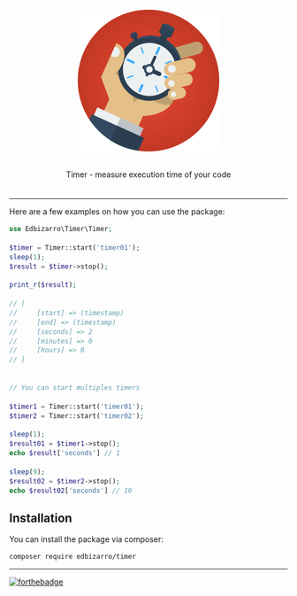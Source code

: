 <p align="center">
    <img src="https://raw.githubusercontent.com/edbizarro/timer/master/stopwatch.png">
</p>
<p align="center" style="margin: 30px 0 35px;">Timer - measure execution time of your code</p>


---

Here are a few examples on how you can use the package:

```php
use Edbizarro\Timer\Timer;

$timer = Timer::start('timer01');
sleep(1);
$result = $timer->stop();

print_r($result);

// [
//     [start] => (timestamp)
//     [end] => (timestamp)
//     [seconds] => 2
//     [minutes] => 0
//     [hours] => 0
// ]


// You can start multiples timers

$timer1 = Timer::start('timer01');
$timer2 = Timer::start('timer02');

sleep(1);
$result01 = $timer1->stop();
echo $result['seconds'] // 1

sleep(9);
$result02 = $timer2->stop();
echo $result02['seconds'] // 10

```

## Installation

You can install the package via composer:

``` bash
composer require edbizarro/timer
```

---

[![forthebadge](http://forthebadge.com/images/badges/contains-cat-gifs.svg)](http://forthebadge.com)
